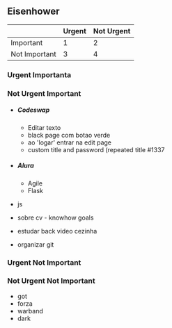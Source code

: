 ## Eisenhower

|               | Urgent | Not Urgent |
|---------------|--------|------------|
| Important     |   1    |    2       |
| Not Important |   3    |    4       | 
	


### Urgent Importanta
  
### Not Urgent Important

- ##### Codeswap
  - Editar texto
  - black page com botao verde
  - ao 'logar' entrar na edit page
  - custom title and password (repeated title #1337

- ##### Alura 
  - Agile
  - Flask  
- js
- sobre cv - knowhow goals
- estudar back video cezinha
- organizar git

### Urgent Not Important

### Not Urgent Not Important
- got
- forza
- warband
- dark
